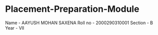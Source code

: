 # Placement-Preparation-Module
Name - AAYUSH MOHAN SAXENA 
Roll no - 2000290310001
Section - B
Year - VII
